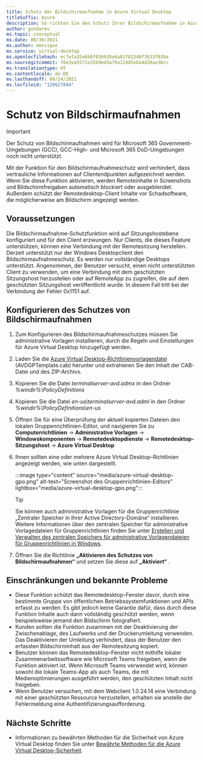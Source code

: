```yaml
---
title: Schutz der Bildschirmaufnahme in Azure Virtual Desktop
titleSuffix: Azure
description: So richten Sie den Schutz Ihrer Bildschirmaufnahme in Azure Virtual Desktop ein.
author: gundarev
ms.topic: conceptual
ms.date: 08/30/2021
ms.author: denisgun
ms.service: virtual-desktop
ms.openlocfilehash: ec7efa35e6b6f036935e6a81f01348f3633f83be
ms.sourcegitcommit: f6e2ea5571e35b9ed3a79a22485eba4d20ae36cc
ms.translationtype: HT
ms.contentlocale: de-DE
ms.lasthandoff: 09/24/2021
ms.locfileid: "128627844"
---
```

# <a name="screen-capture-protection"></a>Schutz von Bildschirmaufnahmen

>[!IMPORTANT]
>Der Schutz von Bildschirmaufnahmen wird für Microsoft 365 Government-Umgebungen (GCC), GCC-High- und Microsoft 365 DoD-Umgebungen noch nicht unterstützt.

Mit der Funktion für den Bildschirmaufnahmeschutz wird verhindert, dass vertrauliche Informationen auf Clientendpunkten aufgezeichnet werden. Wenn Sie diese Funktion aktivieren, werden Remoteinhalte in Screenshots und Bildschirmfreigaben automatisch blockiert oder ausgeblendet. Außerdem schützt der Remotedesktop-Client Inhalte vor Schadsoftware, die möglicherweise am Bildschirm angezeigt werden.

## <a name="prerequisites"></a>Voraussetzungen

Die Bildschirmaufnahme-Schutzfunktion wird auf Sitzungshostebene konfiguriert und für den Client erzwungen. Nur Clients, die dieses Feature unterstützen, können eine Verbindung mit der Remotesitzung herstellen. Derzeit unterstützt nur der Windows Desktopclient den Bildschirmaufnahmeschutz. Es werden nur vollständige Desktops unterstützt. Angenommen, der Benutzer versucht, einen nicht unterstützten Client zu verwenden, um eine Verbindung mit dem geschützten Sitzungshost herzustellen oder auf RemoteApp zu zugreifen, die auf dem geschützten Sitzungshost veröffentlicht wurde. In diesem Fall tritt bei der Verbindung der Fehler 0x1151 auf. 

## <a name="configure-screen-capture-protection"></a>Konfigurieren des Schutzes von Bildschirmaufnahmen

1. Zum Konfigurieren des Bildschirmaufnahmeschutzes müssen Sie administrative Vorlagen installieren, durch die Regeln und Einstellungen für Azure Virtual Desktop hinzugefügt werden. 
2. Laden Sie die [Azure Virtual Desktop-Richtlinienvorlagendatei](https://aka.ms/avdgpo) (AVDGPTemplate.cab) herunter und extrahieren Sie den Inhalt der CAB-Datei und des ZIP-Archivs.
3. Kopieren Sie die Datei *terminalserver-avd.admx* in den Ordner *%windir%\PolicyDefinitions*
4. Kopieren Sie die Datei *en-us\terminalserver-avd.adml* in den Ordner *%windir%\PolicyDefinitions\en-us*
5. Öffnen Sie für eine Überprüfung der aktuell kopierten Dateien den lokalen Gruppenrichtlinien-Editor, und navigieren Sie zu **Computerrichtlinien** -> **Administrative Vorlagen** -> **Windowskomponenten** -> **Remotedesktopdienste** -> **Remotedesktop-Sitzungshost** -> **Azure Virtual Desktop**
6. Ihnen sollten eine oder mehrere Azure Virtual Desktop-Richtlinien angezeigt werden, wie unten dargestellt.

   :::image type="content" source="media/azure-virtual-desktop-gpo.png" alt-text="Screenshot des Gruppenrichtlinien-Editors" lightbox="media/azure-virtual-desktop-gpo.png":::

   > [!TIP]
   > Sie können auch administrative Vorlagen für die Gruppenrichtlinie „Zentraler Speicher in Ihrer Active Directory-Domäne“ installieren.
   > Weitere Informationen über den zentralen Speicher für administrative Vorlagedateien für Gruppenrichtlinien finden Sie unter [Erstellen und Verwalten des zentralen Speichers für administrative Vorlagendateien für Gruppenrichtlinien in Windows](/troubleshoot/windows-client/group-policy/create-and-manage-central-store).

7. Öffnen Sie die Richtlinie **„Aktivieren des Schutzes von Bildschirmaufnahmen“** und setzen Sie diese auf **„Aktiviert“** .

## <a name="limitations-and-known-issues"></a>Einschränkungen und bekannte Probleme

- Diese Funktion schützt das Remotedesktop-Fenster davor, durch eine bestimmte Gruppe von öffentlichen Betriebssystemfunktionen und APIs erfasst zu werden. Es gibt jedoch keine Garantie dafür, dass durch diese Funktion Inhalte auch dann vollständig geschützt werden, wenn beispielsweise jemand den Bildschirm fotografiert.
- Kunden sollten die Funktion zusammen mit der Deaktivierung der Zwischenablage, des Laufwerks und der Druckerumleitung verwenden. Das Deaktivieren der Umleitung verhindert, dass der Benutzer den erfassten Bildschirminhalt aus der Remotesitzung kopiert.
- Benutzer können das Remotedesktop-Fenster nicht mithilfe lokaler Zusammenarbeitssoftware wie Microsoft Teams freigeben, wenn die Funktion aktiviert ist. Wenn Microsoft Teams verwendet wird, können sowohl die lokale Teams-App als auch Teams, die mit Medienoptimierungen ausgeführt werden, den geschützten Inhalt nicht freigeben.
- Wenn Benutzer versuchen, mit dem Webclient 1.0.24.14 eine Verbindung mit einer geschützten Ressource herzustellen, erhalten sie anstelle der Fehlermeldung eine Authentifizierungsaufforderung.

## <a name="next-steps"></a>Nächste Schritte

* Informationen zu bewährten Methoden für die Sicherheit von Azure Virtual Desktop finden Sie unter [Bewährte Methoden für die Azure Virtual Desktop-Sicherheit](security-guide.md).
